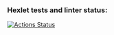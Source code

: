 ### Hexlet tests and linter status:
[![Actions Status](https://github.com/ErKir/frontend-project-lvl2/workflows/hexlet-check/badge.svg)](https://github.com/ErKir/frontend-project-lvl2/actions)